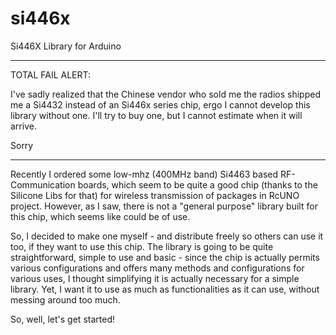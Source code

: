 si446x
======

Si446X Library for Arduino

-----------------
TOTAL FAIL ALERT:

I've sadly realized that the Chinese vendor who sold me the radios shipped me a Si4432 instead of an Si446x series chip, ergo I cannot develop this library without one. I'll try to buy one, but I cannot estimate when it will arrive.

Sorry

-----------------

Recently I ordered some low-mhz (400MHz band) Si4463 based RF-Communication boards, which seem to be quite a good chip (thanks to the Silicone Libs for that) for wireless transmission of packages in RcUNO project. However, as I saw, there is not a "general purpose" library built for this chip, which seems like could be of use.

So, I decided to make one myself - and distribute freely so others can use it too, if they want to use this chip. The library is going to be quite straightforward, simple to use and basic - since the chip is actually permits various configurations and offers many methods and configurations for various uses, I thought simplifying it is actually necessary for a simple library. Yet, I want it to use as much as functionalities as it can use, without messing around too much.

So, well, let's get started!


